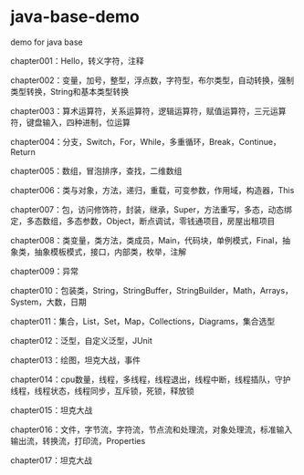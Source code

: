 # java-base-demo
demo for java base

chapter001：Hello，转义字符，注释

chapter002：变量，加号，整型，浮点数，字符型，布尔类型，自动转换，强制类型转换，String和基本类型转换

chapter003：算术运算符，关系运算符，逻辑运算符，赋值运算符，三元运算符，键盘输入，四种进制，位运算

chapter004：分支，Switch，For，While，多重循环，Break，Continue，Return

chapter005：数组，冒泡排序，查找，二维数组

chapter006：类与对象，方法，递归，重载，可变参数，作用域，构造器，This

chapter007：包，访问修饰符，封装，继承，Super，方法重写，多态，动态绑定，多态数组，多态参数，Object，断点调试，零钱通项目，房屋出租项目

chapter008：类变量，类方法，类成员，Main，代码块，单例模式，Final，抽象类，抽象模板模式，接口，内部类，枚举，注解

chapter009：异常

chapter010：包装类，String，StringBuffer，StringBuilder，Math，Arrays，System，大数，日期

chapter011：集合，List，Set，Map，Collections，Diagrams，集合选型

chapter012：泛型，自定义泛型，JUnit

chapter013：绘图，坦克大战，事件

chapter014：cpu数量，线程，多线程，线程退出，线程中断，线程插队，守护线程，线程状态，线程同步，互斥锁，死锁，释放锁

chapter015：坦克大战

chapter016：文件，字节流，字符流，节点流和处理流，对象处理流，标准输入输出流，转换流，打印流，Properties

chapter017：坦克大战
